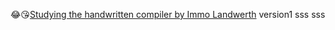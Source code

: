 😂😘[Studying the handwritten compiler by Immo Landwerth](https://github.com/terrajobst/minsk)
version1
sss
sss 
